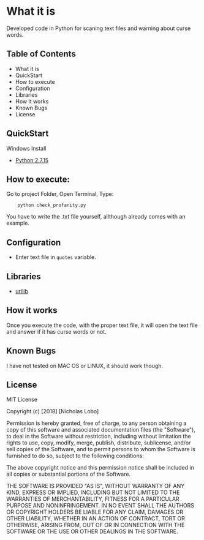 # What it is
Developed code in Python for scaning text files and warning about curse words.

## Table of Contents
- What it is
- QuickStart
- How to execute
- Configuration
- Libraries
- How it works
- Known Bugs
- License

## QuickStart
Windows Install
- [Python 2.7.15](https://www.python.org/downloads/release/python-2715/)

## How to execute: 

Go to project Folder, Open Terminal, Type:
```
    python check_profanity.py
```
You have to write the .txt file yourself, allthough already comes with an example.

## Configuration
- Enter text file in ```quotes``` variable.


## Libraries
- [urllib](https://docs.python.org/2/library/urllib.html) 

## How it works
Once you execute the code, with the proper text file, it will open the text file and answer if it has curse words or not.

## Known Bugs
I have not tested on MAC OS or LINUX, it should work though.


## License
MIT License

Copyright (c) [2018] [Nicholas Lobo]

Permission is hereby granted, free of charge, to any person obtaining a copy
of this software and associated documentation files (the "Software"), to deal
in the Software without restriction, including without limitation the rights
to use, copy, modify, merge, publish, distribute, sublicense, and/or sell
copies of the Software, and to permit persons to whom the Software is
furnished to do so, subject to the following conditions:

The above copyright notice and this permission notice shall be included in all
copies or substantial portions of the Software.

THE SOFTWARE IS PROVIDED "AS IS", WITHOUT WARRANTY OF ANY KIND, EXPRESS OR
IMPLIED, INCLUDING BUT NOT LIMITED TO THE WARRANTIES OF MERCHANTABILITY,
FITNESS FOR A PARTICULAR PURPOSE AND NONINFRINGEMENT. IN NO EVENT SHALL THE
AUTHORS OR COPYRIGHT HOLDERS BE LIABLE FOR ANY CLAIM, DAMAGES OR OTHER
LIABILITY, WHETHER IN AN ACTION OF CONTRACT, TORT OR OTHERWISE, ARISING FROM,
OUT OF OR IN CONNECTION WITH THE SOFTWARE OR THE USE OR OTHER DEALINGS IN THE
SOFTWARE.
